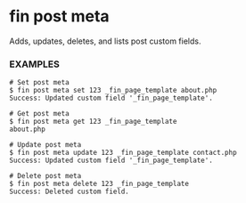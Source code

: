 # fin post meta

Adds, updates, deletes, and lists post custom fields.

### EXAMPLES

    # Set post meta
    $ fin post meta set 123 _fin_page_template about.php
    Success: Updated custom field '_fin_page_template'.

    # Get post meta
    $ fin post meta get 123 _fin_page_template
    about.php

    # Update post meta
    $ fin post meta update 123 _fin_page_template contact.php
    Success: Updated custom field '_fin_page_template'.

    # Delete post meta
    $ fin post meta delete 123 _fin_page_template
    Success: Deleted custom field.




